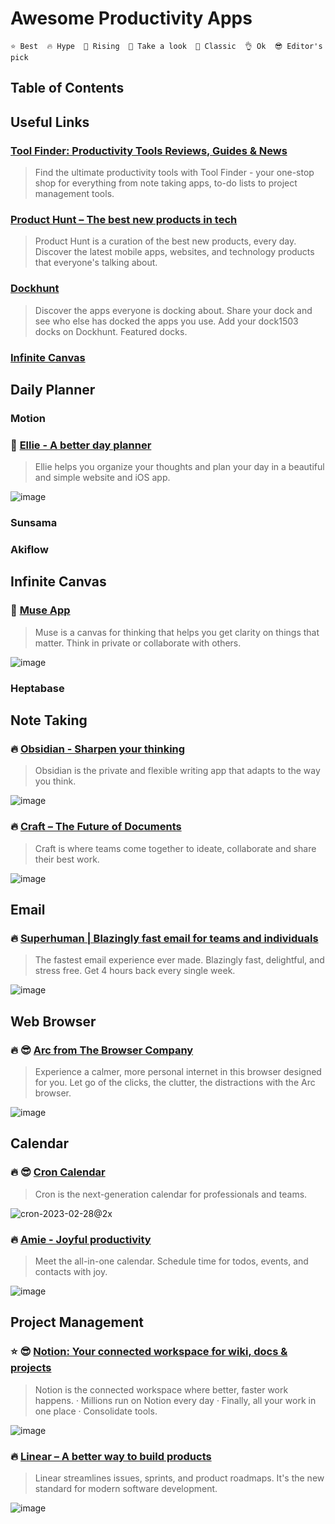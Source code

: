 # Awesome Productivity Apps

```
⭐ Best  🔥 Hype  🚀 Rising  👀 Take a look  💯 Classic  👌 Ok  😎 Editor's pick
```

## Table of Contents

## Useful Links

### [Tool Finder: Productivity Tools Reviews, Guides & News](https://toolfinder.co/)
> Find the ultimate productivity tools with Tool Finder - your one-stop shop for everything from note taking apps, to-do lists to project management tools.

### [Product Hunt – The best new products in tech](https://www.producthunt.com/)
> Product Hunt is a curation of the best new products, every day. Discover the latest mobile apps, websites, and technology products that everyone&#x27;s talking about.

### [Dockhunt](https://www.dockhunt.com/)
> Discover the apps everyone is docking about. Share your dock and see who else has docked the apps you use. Add your dock1503 docks on Dockhunt. Featured docks.

### [Infinite Canvas](https://infinitecanvas.tools/)

## Daily Planner

### Motion

### 👀 [Ellie - A better day planner](https://ellieplanner.com/)
> Ellie helps you organize your thoughts and plan your day in a beautiful and simple website and iOS app.

![image](https://github.com/wonjunn/awesome-productivity-apps/assets/60861873/515ebae1-1f98-4f12-921b-0b77e2d2e53d)


### Sunsama

### Akiflow

## Infinite Canvas

### 👀 [Muse App](https://museapp.com/)
> Muse is a canvas for thinking that helps you get clarity on things that matter. Think in private or collaborate with others.

![image](https://github.com/wonjunn/awesome-productivity-apps/assets/60861873/8e625b00-5814-48e5-b1d9-7704c1535fcb)


### Heptabase

## Note Taking

### 🔥 [Obsidian - Sharpen your thinking](https://obsidian.md/)
> Obsidian is the private and flexible writing app that adapts to the way you think.

![image](https://github.com/wonjunn/awesome-productivity-apps/assets/60861873/a9cca7b1-d8a1-4aaf-a7e0-63ea12dd923c)


### 🔥 [Craft – The Future of Documents](https://www.craft.do/)
> Craft is where teams come together to ideate, collaborate and share their best work.

![image](https://github.com/wonjunn/awesome-productivity-apps/assets/60861873/eb61a125-78a9-4969-a69b-6219370b0d9a)

## Email

### 🔥 [Superhuman | Blazingly fast email for teams and individuals](https://superhuman.com/)
> The fastest email experience ever made. Blazingly fast, delightful, and stress free. Get 4 hours back every single week.

![image](https://github.com/wonjunn/awesome-productivity-apps/assets/60861873/464f6697-b97d-4e96-a50a-e5f26c169f2e)


## Web Browser

### 🔥 😎 [Arc from The Browser Company](https://arc.net/)
> Experience a calmer, more personal internet in this browser designed for you. Let go of the clicks, the clutter, the distractions with the Arc browser.

![image](https://github.com/wonjunn/awesome-productivity-apps/assets/60861873/e17f4994-be56-4413-b509-93653770e71b)


## Calendar

### 🔥 😎 [Cron Calendar](https://cron.com/)
> Cron is the next-generation calendar for professionals and teams.

![cron-2023-02-28@2x](https://github.com/wonjunn/awesome-productivity-apps/assets/60861873/c6ba4a24-4ee2-497f-839b-36d8938c7521)

### 🔥 [Amie - Joyful productivity](https://www.amie.so/)
> Meet the all-in-one calendar. Schedule time for todos, events, and contacts with joy.

![image](https://github.com/wonjunn/awesome-productivity-apps/assets/60861873/5a446482-3881-4c29-9aeb-383966edd63c)


## Project Management

### ⭐ 😎 [Notion: Your connected workspace for wiki, docs & projects](https://www.notion.so/)
> Notion is the connected workspace where better, faster work happens. · Millions run on Notion every day · Finally, all your work in one place · Consolidate tools.

![image](https://github.com/wonjunn/awesome-productivity-apps/assets/60861873/8ae5697e-e711-43f8-b82c-ae6532731ccb)

### 🔥 [Linear – A better way to build products](https://linear.app/)
> Linear streamlines issues, sprints, and product roadmaps. It's the new standard for modern software development.

![image](https://github.com/wonjunn/awesome-productivity-apps/assets/60861873/c4f65ccd-94a2-4a50-933e-11e334ecf9fc)


